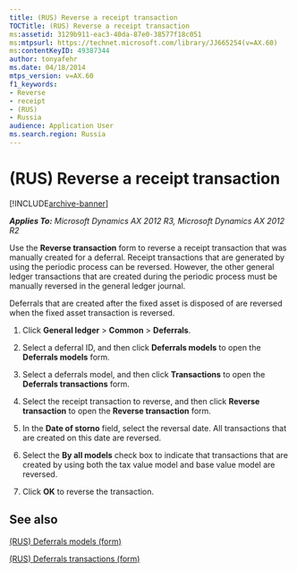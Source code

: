 ```yaml
---
title: (RUS) Reverse a receipt transaction
TOCTitle: (RUS) Reverse a receipt transaction
ms:assetid: 3129b911-eac3-40da-87e0-38577f18c051
ms:mtpsurl: https://technet.microsoft.com/library/JJ665254(v=AX.60)
ms:contentKeyID: 49387344
author: tonyafehr
ms.date: 04/18/2014
mtps_version: v=AX.60
f1_keywords:
- Reverse
- receipt
- (RUS)
- Russia
audience: Application User
ms.search.region: Russia
---
```


# (RUS) Reverse a receipt transaction 


[!INCLUDE[archive-banner](includes/archive-banner.md)]


_**Applies To:** Microsoft Dynamics AX 2012 R3, Microsoft Dynamics AX 2012 R2_

Use the **Reverse transaction** form to reverse a receipt transaction that was manually created for a deferral. Receipt transactions that are generated by using the periodic process can be reversed. However, the other general ledger transactions that are created during the periodic process must be manually reversed in the general ledger journal.

Deferrals that are created after the fixed asset is disposed of are reversed when the fixed asset transaction is reversed.

1.  Click **General ledger** \> **Common** \> **Deferrals**.

2.  Select a deferral ID, and then click **Deferrals models** to open the **Deferrals models** form.

3.  Select a deferrals model, and then click **Transactions** to open the **Deferrals transactions** form.

4.  Select the receipt transaction to reverse, and then click **Reverse transaction** to open the **Reverse transaction** form.

5.  In the **Date of storno** field, select the reversal date. All transactions that are created on this date are reversed.

6.  Select the **By all models** check box to indicate that transactions that are created by using both the tax value model and base value model are reversed.

7.  Click **OK** to reverse the transaction.

## See also

[(RUS) Deferrals models (form)](https://technet.microsoft.com/library/jj678655\(v=ax.60\))

[(RUS) Deferrals transactions (form)](https://technet.microsoft.com/library/jj678472\(v=ax.60\))

  


